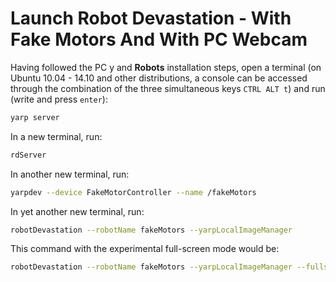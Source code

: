 # Launch Robot Devastation - With Fake Motors And With PC Webcam

Having followed the PC y and **Robots** installation steps, open a terminal \(on Ubuntu 10.04 - 14.10 and other distributions, a console can be accessed through the combination of the three simultaneous keys `CTRL ALT t`\) and run \(write and press `enter`\):

```bash
yarp server
```

In a new terminal, run:

```bash
rdServer
```

In another new terminal, run:

```bash
yarpdev --device FakeMotorController --name /fakeMotors
```

In yet another new terminal, run:

```bash
robotDevastation --robotName fakeMotors --yarpLocalImageManager
```

This command with the experimental full-screen mode would be:

```bash
robotDevastation --robotName fakeMotors --yarpLocalImageManager --fullscreen
```



